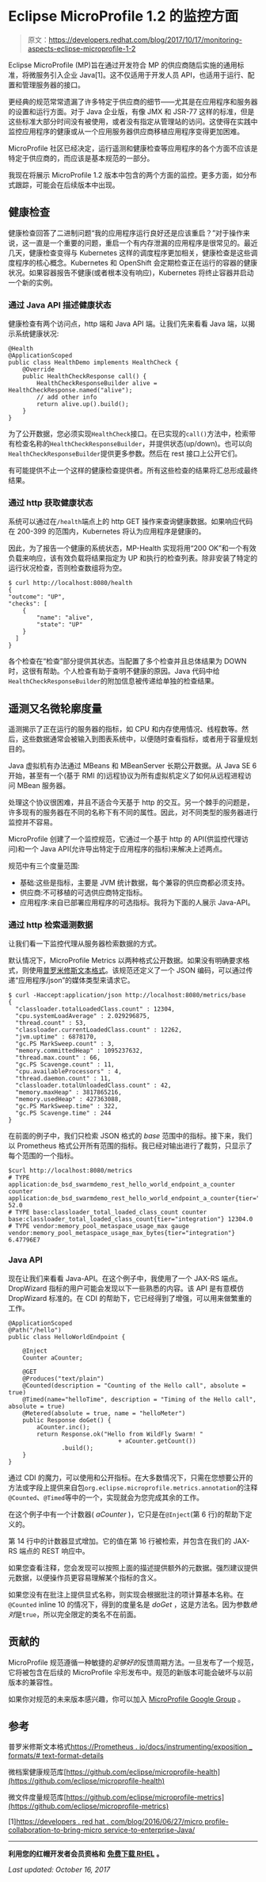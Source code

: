 # Eclipse MicroProfile 1.2 的监控方面

> 原文：<https://developers.redhat.com/blog/2017/10/17/monitoring-aspects-eclipse-microprofile-1-2>

Eclipse MicroProfile (MP)旨在通过开发符合 MP 的供应商随后实施的通用标准，将微服务引入企业 Java[1]。这不仅适用于开发人员 API，也适用于运行、配置和管理服务器的接口。

更经典的规范常常遗漏了许多特定于供应商的细节——尤其是在应用程序和服务器的设置和运行方面。对于 Java 企业版，有像 JMX 和 JSR-77 这样的标准，但是这些标准大部分时间没有被使用，或者没有指定从管理站的访问。这使得在实践中监控应用程序的健康或从一个应用服务器供应商移植应用程序变得更加困难。

MicroProfile 社区已经决定，运行遥测和健康检查等应用程序的各个方面不应该是特定于供应商的，而应该是基本规范的一部分。

我现在将展示 MicroProfile 1.2 版本中包含的两个方面的监控。更多方面，如分布式跟踪，可能会在后续版本中出现。

## 健康检查

健康检查回答了二进制问题“我的应用程序运行良好还是应该重启？”对于操作来说，这一直是一个重要的问题，重启一个有内存泄漏的应用程序是很常见的。最近几天，健康检查变得与 Kubernetes 这样的调度程序更加相关，健康检查是这些调度程序的核心概念。Kubernetes 和 OpenShift 会定期检查正在运行的容器的健康状况。如果容器报告不健康(或者根本没有响应)，Kubernetes 将终止容器并启动一个新的实例。

### 通过 Java API 描述健康状态

健康检查有两个访问点，http 端和 Java API 端。让我们先来看看 Java 端，以揭示系统健康状况:

```
@Health
@ApplicationScoped
public class HealthDemo implements HealthCheck {
    @Override
    public HealthCheckResponse call() {
        HealthCheckResponseBuilder alive = HealthCheckResponse.named("alive");
        // add other info
        return alive.up().build();
    }
}
```

为了公开数据，您必须实现`HealthCheck`接口。在已实现的`call()`方法中，检索带有检查名称的`HealthCheckResponseBuilder`，并提供状态(up/down)。也可以向`HealthCheckResponseBuilder`提供更多参数。然后在 rest 接口上公开它们。

有可能提供不止一个这样的健康检查提供者。所有这些检查的结果将汇总形成最终结果。

### 通过 http 获取健康状态

系统可以通过在`/health`端点上的 http GET 操作来查询健康数据。如果响应代码在 200-399 的范围内，Kubernetes 将认为应用程序是健康的。

因此，为了报告一个健康的系统状态，MP-Health 实现将用“200 OK”和一个有效负载来响应，该有效负载将结果指定为 UP 和执行的检查列表。除非安装了特定的运行状况检查，否则检查数组将为空。

```
$ curl http://localhost:8080/health
{
"outcome": "UP",
"checks": [
    {
        "name": "alive",
        "state": "UP"
    }
  ]
}
```

各个检查在“检查”部分提供其状态。当配置了多个检查并且总体结果为 DOWN 时，这很有帮助。个人检查有助于查明不健康的原因。Java 代码中给`HealthCheckResponseBuilder`的附加信息被传递给单独的检查结果。

## 遥测又名微轮廓度量

遥测揭示了正在运行的服务器的指标，如 CPU 和内存使用情况、线程数等。然后，这些数据通常会被输入到图表系统中，以便随时查看指标，或者用于容量规划目的。

Java 虚拟机有办法通过 MBeans 和 MBeanServer 长期公开数据。从 Java SE 6 开始，甚至有一个(基于 RMI 的)远程协议为所有虚拟机定义了如何从远程进程访问 MBean 服务器。

处理这个协议很困难，并且不适合今天基于 http 的交互。另一个棘手的问题是，许多现有的服务器在不同的名称下有不同的属性。因此，对不同类型的服务器进行监控并不容易。

MicroProfile 创建了一个监控规范，它通过一个基于 http 的 API(供监控代理访问)和一个 Java API(允许导出特定于应用程序的指标)来解决上述两点。

规范中有三个度量范围:

*   基础:这些是指标，主要是 JVM 统计数据，每个兼容的供应商都必须支持。
*   供应商:不可移植的可选供应商特定指标。
*   应用程序:来自已部署应用程序的可选指标。我将为下面的人展示 Java-API。

### 通过 http 检索遥测数据

让我们看一下监控代理从服务器检索数据的方式。

默认情况下，MicroProfile Metrics 以两种格式公开数据。如果没有明确要求格式，则使用[普罗米修斯文本格式](https://prometheus.io/docs/instrumenting/exposition_formats/#text-format-details)。该规范还定义了一个 JSON 编码，可以通过传递“应用程序/json”的媒体类型来请求它。

```
$ curl -Haccept:application/json http://localhost:8080/metrics/base
{
  "classloader.totalLoadedClass.count" : 12304,
  "cpu.systemLoadAverage" : 2.029296875,
  "thread.count" : 53,
  "classloader.currentLoadedClass.count" : 12262,
  "jvm.uptime" : 6878170,
  "gc.PS MarkSweep.count" : 3,
  "memory.committedHeap" : 1095237632,
  "thread.max.count" : 66,
  "gc.PS Scavenge.count" : 11,
  "cpu.availableProcessors" : 4,
  "thread.daemon.count" : 11,
  "classloader.totalUnloadedClass.count" : 42,
  "memory.maxHeap" : 3817865216,
  "memory.usedHeap" : 427363088,
  "gc.PS MarkSweep.time" : 322,
  "gc.PS Scavenge.time" : 244
}
```

在前面的例子中，我们只检索 JSON 格式的 *base* 范围中的指标。接下来，我们以 Prometheus 格式公开所有范围的指标。我已经对输出进行了裁剪，只显示了每个范围的一个指标。

```
$curl http://localhost:8080/metrics
# TYPE application:de_bsd_swarmdemo_rest_hello_world_endpoint_a_counter counter
application:de_bsd_swarmdemo_rest_hello_world_endpoint_a_counter{tier="integration"} 52.0
# TYPE base:classloader_total_loaded_class_count counter
base:classloader_total_loaded_class_count{tier="integration"} 12304.0
# TYPE vendor:memory_pool_metaspace_usage_max gauge
vendor:memory_pool_metaspace_usage_max_bytes{tier="integration"} 6.47796E7
```

### Java API

现在让我们来看看 Java-API。在这个例子中，我使用了一个 JAX-RS 端点。DropWizard 指标的用户可能会发现以下一些熟悉的内容。该 API 是有意模仿 DropWizard 标准的。在 CDI 的帮助下，它已经得到了增强，可以用来做繁重的工作。

```
@ApplicationScoped
@Path("/hello")
public class HelloWorldEndpoint {

    @Inject
    Counter aCounter;

    @GET
    @Produces("text/plain")
    @Counted(description = "Counting of the Hello call", absolute = true)
    @Timed(name="helloTime", description = "Timing of the Hello call", absolute = true)
    @Metered(absolute = true, name = "helloMeter")
    public Response doGet() {
        aCounter.inc();
        return Response.ok("Hello from WildFly Swarm! " 
                               + aCounter.getCount())
               .build();
    }
}
```

通过 CDI 的魔力，可以使用和公开指标。在大多数情况下，只需在您想要公开的方法或字段上提供来自包`org.eclipse.microprofile.metrics.annotation`的注释`@Counted`、`@Timed`等中的一个，实现就会为您完成其余的工作。

在这个例子中有一个计数器( *aCounter* )，它只是在`@Inject`(第 6 行)的帮助下定义的。

第 14 行中的计数器显式增加。它的值在第 16 行被检索，并包含在我们的 JAX-RS 端点的 REST 响应中。

如果您查看注释，您会发现可以按照上面的描述提供额外的元数据。强烈建议提供元数据，以便操作员更容易理解某个指标的含义。

如果您没有在批注上提供显式名称，则实现会根据批注的项计算基本名称。在`@Counted` inline 10 的情况下，得到的度量名是 *doGet* ，这是方法名。因为参数*绝对*是`true`，所以完全限定的类名不在前面。

## 贡献的

MicroProfile 规范遵循一种敏捷的*足够好的*反馈周期方法。一旦发布了一个规范，它将被包含在后续的 MicroProfile 伞形发布中。规范的新版本可能会破坏与以前版本的兼容性。

如果你对规范的未来版本感兴趣，你可以加入 [MicroProfile Google Group](https://groups.google.com/forum/#!forum/microprofile) 。

## 参考

普罗米修斯文本格式[https://Prometheus . io/docs/instrumenting/exposition _ formats/# text-format-details](https://prometheus.io/docs/instrumenting/exposition_formats/#text-format-details)

微档案健康规范库[https://github.com/eclipse/microprofile-health](https://github.com/eclipse/microprofile-health)

微文件度量规范库[https://github.com/eclipse/microprofile-metrics](https://github.com/eclipse/microprofile-metrics)

[1][https://developers . red hat . com/blog/2016/06/27/micro profile-collaboration-to-bring-micro service-to-enterprise-Java/](https://developers.redhat.com/blog/2016/06/27/microprofile-collaborating-to-bring-microservices-to-enterprise-java/)

* * *

**利用您的红帽开发者会员资格和** [**免费下载 RHEL**](http://developers.redhat.com/products/rhel/download/) **。**

*Last updated: October 16, 2017*